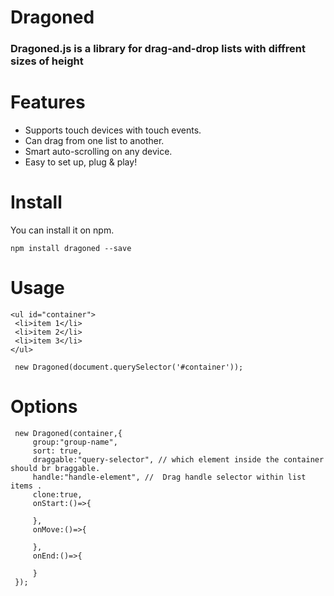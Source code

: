 # Dragoned

### Dragoned.js is a library for drag-and-drop lists with diffrent sizes of height

# Features

- Supports touch devices with touch events.
- Can drag from one list to another.
- Smart auto-scrolling on any device.
- Easy to set up, plug & play!

# Install

You can install it on npm.

```
npm install dragoned --save
```

# Usage

```
<ul id="container">
 <li>item 1</li>
 <li>item 2</li>
 <li>item 3</li>
</ul>
```

```
 new Dragoned(document.querySelector('#container'));
```

# Options

```
 new Dragoned(container,{
     group:"group-name",
     sort: true,
     draggable:"query-selector", // which element inside the container should br braggable.
     handle:"handle-element", //  Drag handle selector within list items .
     clone:true,
     onStart:()=>{

     },
     onMove:()=>{

     },
     onEnd:()=>{

     }
 });
```
